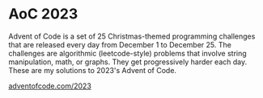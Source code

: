 # AoC 2023

Advent of Code is a set of 25 Christmas-themed programming challenges that are released every day from December 1 to December 25. The challenges are algorithmic (leetcode-style) problems that involve string manipulation, math, or graphs. They get progressively harder each day. These are my solutions to 2023's Advent of Code.

[adventofcode.com/2023](https://adventofcode.com/2023)
